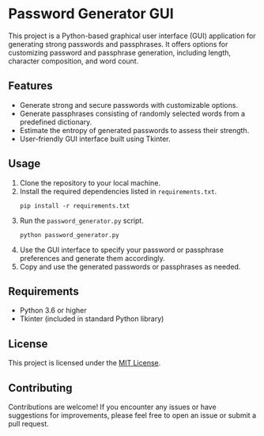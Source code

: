 
# Password Generator GUI

This project is a Python-based graphical user interface (GUI) application for generating strong passwords and passphrases. It offers options for customizing password and passphrase generation, including length, character composition, and word count.

## Features

- Generate strong and secure passwords with customizable options.
- Generate passphrases consisting of randomly selected words from a predefined dictionary.
- Estimate the entropy of generated passwords to assess their strength.
- User-friendly GUI interface built using Tkinter.

## Usage

1. Clone the repository to your local machine.
2. Install the required dependencies listed in `requirements.txt`.
    ```
    pip install -r requirements.txt
    ```
3. Run the `password_generator.py` script.
    ```
    python password_generator.py
    ```
4. Use the GUI interface to specify your password or passphrase preferences and generate them accordingly.
5. Copy and use the generated passwords or passphrases as needed.

## Requirements

- Python 3.6 or higher
- Tkinter (included in standard Python library)

## License

This project is licensed under the [MIT License](LICENSE).

## Contributing

Contributions are welcome! If you encounter any issues or have suggestions for improvements, please feel free to open an issue or submit a pull request.